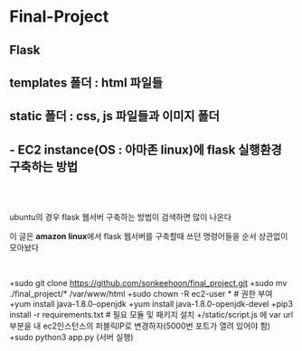 # Final-Project

## Flask
## templates 폴더 : html 파일들 
## static 폴더 : css, js 파일들과 이미지 폴더
## - EC2 instance(OS : 아마존 linux)에 flask 실행환경 구축하는 방법
<br><br>

<p> ubuntu의 경우 flask 웹서버 구축하는 방법이 검색하면 많이 나온다 </p>
<p> 이 글은 <strong>amazon linux</strong>에서 flask 웹서버를 구축할때 쓰던 명령어들을 순서 상관없이 모아놨다 </p>
<br>

+sudo git clone https://github.com/sonkeehoon/final_project.git
+sudo mv ./final_project/* /var/www/html
+sudo chown -R ec2-user *  # 권한 부여
+yum install java-1.8.0-openjdk
+yum install java-1.8.0-openjdk-devel
+pip3 install -r requirements.txt    # 필요 모듈 및 패키지 설치
+/static/script.js 에 var url부분을 내 ec2인스턴스의 퍼블릭IP로 변경하자(5000번 포트가 열려 있어야 함)
+sudo python3 app.py (서버 실행)
 



